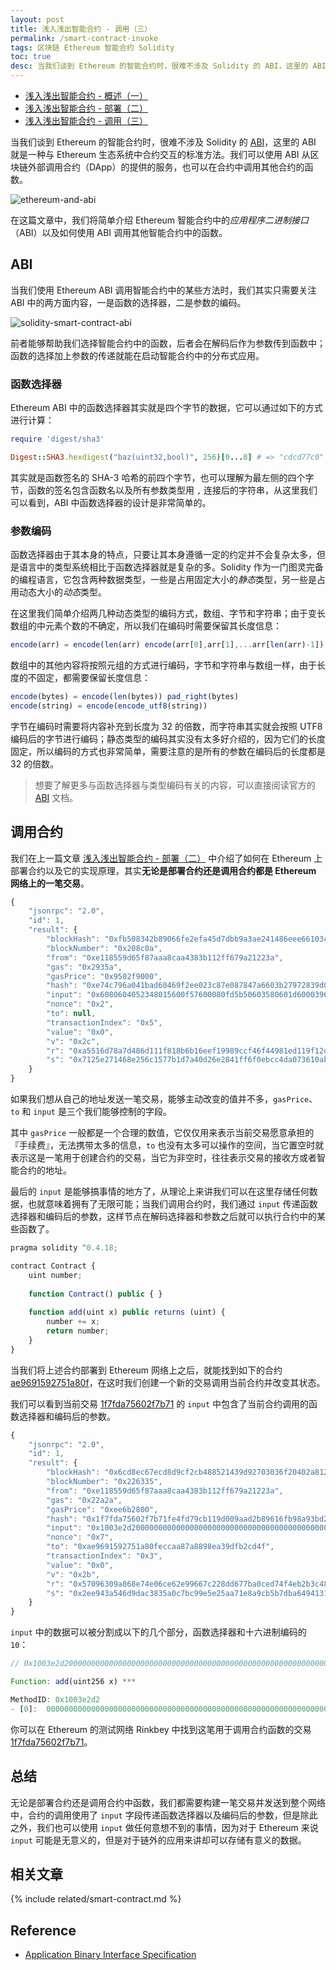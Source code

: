 ```yaml
---
layout: post
title: 浅入浅出智能合约 - 调用（三）
permalink: /smart-contract-invoke
tags: 区块链 Ethereum 智能合约 Solidity
toc: true
desc: 当我们谈到 Ethereum 的智能合约时，很难不涉及 Solidity 的 ABI，这里的 ABI 就是一种与 Ethereum 生态系统中合约交互的标准方法。我们可以使用 ABI 从区块链外部调用合约（DApp）的提供的服务，也可以在合约中调用其他合约的函数。在这篇文章中，我们将简单介绍 Ethereum 智能合约中的应用程序二进制接口（ABI）以及如何使用 ABI 调用其他智能合约中的函数，同时包含函数选择器以及参数编码等话题。
---
```


+ [浅入浅出智能合约 - 概述（一）](https://draveness.me/smart-contract-intro)
+ [浅入浅出智能合约 - 部署（二）](https://draveness.me/smart-contract-deploy)
+ [浅入浅出智能合约 - 调用（三）](https://draveness.me/smart-contract-invoke)

当我们谈到 Ethereum 的智能合约时，很难不涉及 Solidity 的 [ABI](https://solidity.readthedocs.io/en/develop/abi-spec.html)，这里的 ABI 就是一种与 Ethereum 生态系统中合约交互的标准方法。我们可以使用 ABI 从区块链外部调用合约（DApp）的提供的服务，也可以在合约中调用其他合约的函数。

![ethereum-and-abi](https://img.draveness.me/2018-05-09-ethereum-and-abi.png)

在这篇文章中，我们将简单介绍 Ethereum 智能合约中的*应用程序二进制接口*（ABI）以及如何使用 ABI 调用其他智能合约中的函数。

## ABI

当我们使用 Ethereum ABI 调用智能合约中的某些方法时，我们其实只需要关注 ABI 中的两方面内容，一是函数的选择器，二是参数的编码。

![solidity-smart-contract-abi](https://img.draveness.me/2018-05-09-solidity-smart-contract-abi.png)

前者能够帮助我们选择智能合约中的函数，后者会在解码后作为参数传到函数中；函数的选择加上参数的传递就能在启动智能合约中的分布式应用。

### 函数选择器

Ethereum ABI 中的函数选择器其实就是四个字节的数据，它可以通过如下的方式进行计算：

~~~ruby
require 'digest/sha3'

Digest::SHA3.hexdigest("baz(uint32,bool)", 256)[0...8] # => "cdcd77c0"
~~~

其实就是函数签名的 SHA-3 哈希的前四个字节，也可以理解为最左侧的四个字节，函数的签名包含函数名以及所有参数类型用 `,` 连接后的字符串，从这里我们可以看到，ABI 中函数选择器的设计是非常简单的。

### 参数编码

函数选择器由于其本身的特点，只要让其本身遵循一定的约定并不会复杂太多，但是语言中的类型系统相比于函数选择器就是复杂的多。Solidity 作为一门图灵完备的编程语言，它包含两种数据类型，一些是占用固定大小的*静态*类型，另一些是占用动态大小的*动态*类型。

在这里我们简单介绍两几种动态类型的编码方式，数组、字节和字符串；由于变长数组的中元素个数的不确定，所以我们在编码时需要保留其长度信息：

~~~javascript
encode(arr) = encode(len(arr) encode(arr[0],arr[1],...arr[len(arr)-1])
~~~

数组中的其他内容将按照元组的方式进行编码，字节和字符串与数组一样，由于长度的不固定，都需要保留长度信息：

~~~javascript
encode(bytes) = encode(len(bytes)) pad_right(bytes)
encode(string) = encode(encode_utf8(string))
~~~

字节在编码时需要将内容补充到长度为 32 的倍数，而字符串其实就会按照 UTF8 编码后的字节进行编码；静态类型的编码其实没有太多好介绍的，因为它们的长度固定，所以编码的方式也非常简单，需要注意的是所有的参数在编码后的长度都是 32 的倍数。

> 想要了解更多与函数选择器与类型编码有关的内容，可以直接阅读官方的 [ABI](https://solidity.readthedocs.io/en/develop/abi-spec.html) 文档。

## 调用合约

我们在上一篇文章 [浅入浅出智能合约 - 部署（二）](https://draveness.me/smart-contract-deploy) 中介绍了如何在 Ethereum 上部署合约以及它的实现原理，其实**无论是部署合约还是调用合约都是 Ethereum 网络上的一笔交易**。

~~~javascript
{
    "jsonrpc": "2.0",
    "id": 1,
    "result": {
        "blockHash": "0xfb508342b89066fe2efa45d7dbb9a3ae241486eee66103c03049e2228a159ee8",
        "blockNumber": "0x208c0a",
        "from": "0xe118559d65f87aaa8caa4383b112ff679a21223a",
        "gas": "0x2935a",
        "gasPrice": "0x9502f9000",
        "hash": "0xe74c796a041bad60469f2ee023c87e087847a6603b27972839d0c0de2e852315",
        "input": "0x6080604052348015600f57600080fd5b50603580601d6000396000f3006080604052600080fd00a165627a7a72305820d9b24bc33db482b29de2352889cc2dfeb66029c28b0daf251aad5a5c4788774a0029",
        "nonce": "0x2",
        "to": null,
        "transactionIndex": "0x5",
        "value": "0x0",
        "v": "0x2c",
        "r": "0xa5516d78a7d486d111f818b6b16eef19989ccf46f44981ed119f12d5578022db",
        "s": "0x7125e271468e256c1577b1d7a40d26e2841ff6f0ebcc4da073610ab8d76c19d5"
    }
}
~~~

如果我们想从自己的地址发送一笔交易，能够主动改变的值并不多，`gasPrice`、`to` 和 `input` 是三个我们能够控制的字段。

其中 `gasPrice` 一般都是一个合理的数值，它仅仅用来表示当前交易愿意承担的『手续费』，无法携带太多的信息，`to` 也没有太多可以操作的空间，当它置空时就表示这是一笔用于创建合约的交易，当它为非空时，往往表示交易的接收方或者智能合约的地址。

最后的 `input` 是能够搞事情的地方了，从理论上来讲我们可以在这里存储任何数据，也就意味着拥有了无限可能；当我们调用合约时，我们通过 `input` 传递函数选择器和编码后的参数，这样节点在解码选择器和参数之后就可以执行合约中的某些函数了。

~~~javascript
pragma solidity ^0.4.18;

contract Contract {
    uint number;
    
    function Contract() public { }
    
    function add(uint x) public returns (uint) {
        number += x;
        return number;
    }
}
~~~

当我们将上述合约部署到 Ethereum 网络上之后，就能找到如下的合约 [ae9691592751a80f](https://rinkeby.etherscan.io/address/0xae9691592751a80feccaa87a8898ea39dfb2cd4f)，在这时我们创建一个新的交易调用当前合约并改变其状态。

我们可以看到当前交易 [1f7fda75602f7b71](https://rinkeby.etherscan.io/tx/0x1f7fda75602f7b71fe4fd79cb119d009aad2b89616fb98a93bd241f43f9165cd) 的 `input` 中包含了当前合约调用的函数选择器和编码后的参数。

~~~javascript
{
    "jsonrpc": "2.0",
    "id": 1,
    "result": {
        "blockHash": "0x6cd8ec67ecd8d9cf2cb488521439d92703036f20402a812634c5f6946f0d1ca1",
        "blockNumber": "0x226335",
        "from": "0xe118559d65f87aaa8caa4383b112ff679a21223a",
        "gas": "0x22a2a",
        "gasPrice": "0xee6b2800",
        "hash": "0x1f7fda75602f7b71fe4fd79cb119d009aad2b89616fb98a93bd241f43f9165cd",
        "input": "0x1003e2d2000000000000000000000000000000000000000000000000000000000000000a",
        "nonce": "0x7",
        "to": "0xae9691592751a80feccaa87a8898ea39dfb2cd4f",
        "transactionIndex": "0x3",
        "value": "0x0",
        "v": "0x2b",
        "r": "0x57096309a868e74e06ce62e99667c228dd677ba0ced74f4eb2b3c488a309e420",
        "s": "0x2ee943a546d9dac3835a0c7bc99e5e25aa71e8a9cb5b7dba64941318d99f950"
    }
}
~~~

`input` 中的数据可以被分割成以下的几个部分，函数选择器和十六进制编码的 `10`：

~~~javascript
// 0x1003e2d2000000000000000000000000000000000000000000000000000000000000000a

Function: add(uint256 x) ***

MethodID: 0x1003e2d2
- [0]:  000000000000000000000000000000000000000000000000000000000000000a
~~~

你可以在 Ethereum 的测试网络 Rinkbey 中找到这笔用于调用合约函数的交易 [1f7fda75602f7b71](https://rinkeby.etherscan.io/tx/0x1f7fda75602f7b71fe4fd79cb119d009aad2b89616fb98a93bd241f43f9165cd)。

## 总结

无论是部署合约还是调用合约中函数，我们都需要构建一笔交易并发送到整个网络中，合约的调用使用了 `input` 字段传递函数选择器以及编码后的参数，但是除此之外，我们也可以使用 `input` 做任何意想不到的事情，因为对于 Ethereum 来说 `input` 可能是无意义的，但是对于链外的应用来讲却可以存储有意义的数据。

## 相关文章

{% include related/smart-contract.md %}

## Reference

+ [Application Binary Interface Specification](https://solidity.readthedocs.io/en/develop/abi-spec.html)
